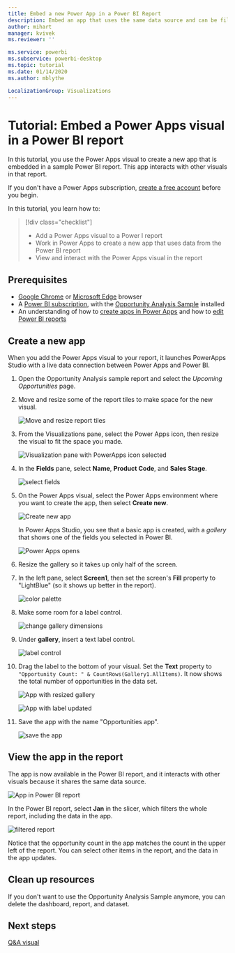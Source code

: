 ```yaml
---
title: Embed a new Power App in a Power BI Report
description: Embed an app that uses the same data source and can be filtered like other report items 
author: mihart
manager: kvivek
ms.reviewer: ''

ms.service: powerbi
ms.subservice: powerbi-desktop
ms.topic: tutorial
ms.date: 01/14/2020
ms.author: mblythe

LocalizationGroup: Visualizations
---
```



# Tutorial: Embed a Power Apps visual in a Power BI report

In this tutorial, you use the Power Apps visual to create a new app that is embedded in a sample Power BI report. This app interacts with other visuals in that report.

If you don't have a Power Apps subscription, [create a free account](https://docs.microsoft.com/powerapps/maker/signup-for-powerapps.md) before you begin.

In this tutorial, you learn how to:
> [!div class="checklist"]
> * Add a Power Apps visual to a Power I report
> * Work in Power Apps to create a new app that uses data from the Power BI report
> * View and interact with the Power Apps visual in the report

## Prerequisites

* [Google Chrome](https://www.google.com/chrome/browser/) or [Microsoft Edge](https://www.microsoft.com/windows/microsoft-edge) browser
* A [Power BI subscription](https://docs.microsoft.com/power-bi/service-self-service-signup-for-power-bi), with the [Opportunity Analysis Sample](https://docs.microsoft.com/power-bi/sample-opportunity-analysis#get-the-content-pack-for-this-sample) installed
* An understanding of how to [create apps in Power Apps](https://docs.microsoft.com/powerapps/maker/canvas-apps/data-platform-create-app-scratch.md) and how to [edit Power BI reports](https://docs.microsoft.com/power-bi/service-the-report-editor-take-a-tour)



## Create a new app
When you add the Power Apps visual to your report, it launches PowerApps Studio with a live data connection between Power Apps and Power BI.

1. Open the Opportunity Analysis sample report and select the *Upcoming Opportunities* page. 


2. Move and resize some of the report tiles to make space for the new visual.

    ![Move and resize report tiles](media/power-bi-visualization-powerapp/power-bi-report-page.jpg)

2. From the Visualizations pane, select the Power Apps icon, then resize the visual to fit the space you made.

    ![Visualization pane with PowerApps icon selected](media/power-bi-visualization-powerapp/power-bi-powerapps-icon.jpg)

3. In the **Fields** pane, select **Name**, **Product Code**, and **Sales Stage**. 

    ![select fields](media/power-bi-visualization-powerapp/power-bi-fields.jpg)

4. On the Power Apps visual, select the Power Apps environment where you want to create the app, then select **Create new**.

    ![Create new app](media/power-bi-visualization-powerapp/power-bi-create-new-powerapp.png)

    In Power Apps Studio, you see that a basic app is created, with a *gallery* that shows one of the fields you selected in Power BI.

    ![Power Apps opens](media/power-bi-visualization-powerapp/power-bi-power-app.png)

5.  Resize the gallery so it takes up only half of the screen. 

6. In the left pane, select **Screen1**, then set the screen's **Fill** property to "LightBlue" (so it shows up better in the report).

    ![color palette](media/power-bi-visualization-powerapp/power-bi-powerapps-fill.png)

6. Make some room for a label control. 

    ![change gallery dimensions](media/power-bi-visualization-powerapp/power-bi-powerapps-gallery.png)


8. Under **gallery**, insert a text label control.

   ![label control](media/power-bi-visualization-powerapp/power-bi-label.png)

7. Drag the label to the bottom of your visual. Set the **Text** property to `"Opportunity Count: " & CountRows(Gallery1.AllItems)`. It now shows the total number of opportunities in the data set.

    ![App with resized gallery](media/power-bi-visualization-powerapp/power-bi-power-app-label.png)

    ![App with label updated](media/power-bi-visualization-powerapp/power-bi-label-live.png)

7. Save the app with the name "Opportunities app". 

    ![save the app](media/power-bi-visualization-powerapp/power-bi-save-powerapp.png)


## View the app in the report
The app is now available in the Power BI report, and it interacts with other visuals because it shares the same data source.

![App in Power BI report](media/power-bi-visualization-powerapp/power-bi-powerapps-visual.png)

In the Power BI report, select **Jan** in the slicer, which filters the whole report, including the data in the app.

![filtered report](media/power-bi-visualization-powerapp/power-bi-last.png)

Notice that the opportunity count in the app matches the count in the upper left of the report. You can select other items in the report, and the data in the app updates.


## Clean up resources
If you don't want to use the Opportunity Analysis Sample anymore, you can delete the dashboard, report, and dataset.


## Next steps
[Q&A visual](power-bi-visualization-types-for-reports-and-q-and-a.png)